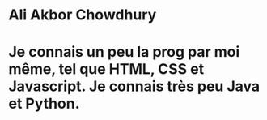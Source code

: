 # Ali Akbor Chowdhury
# Je connais un peu la prog par moi même, tel que HTML, CSS et Javascript. Je connais très peu Java et Python.

